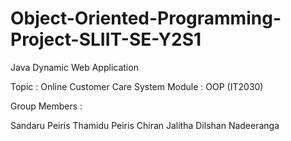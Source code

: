 # Object-Oriented-Programming-Project-SLIIT-SE-Y2S1

Java Dynamic Web Application

Topic : Online Customer Care System 
Module : OOP (IT2030)

Group Members :

Sandaru Peiris
Thamidu Peiris
Chiran Jalitha
Dilshan Nadeeranga

